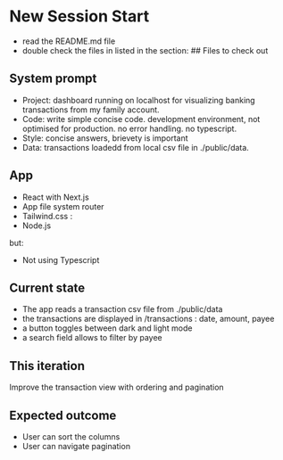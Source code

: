 # New Session Start

- read the README.md file
- double check the files in listed in the section: ## Files to check out

## System prompt

* Project: dashboard running on localhost for visualizing banking transactions from my family account.
* Code: write simple concise code. development environment, not optimised for production. no error handling. no typescript.
* Style: concise answers, brievety is important
* Data: transactions loadedd from local csv file in ./public/data.


## App

- React with Next.js
- App file system router
- Tailwind.css :
- Node.js

but:
- Not using Typescript

## Current state

- The app reads a transaction csv file from ./public/data
- the transactions are displayed in /transactions : date, amount, payee
- a button toggles between dark and light mode
- a search field allows to filter by payee

## This iteration

Improve the transaction view with ordering and pagination

## Expected outcome

- User can sort the columns
- User can navigate pagination